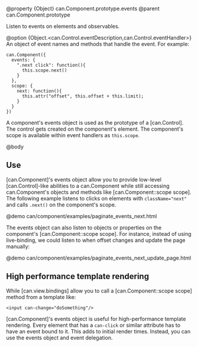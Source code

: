 @property {Object} can.Component.prototype.events
@parent can.Component.prototype

Listen to events on elements and observables.

@option {Object.<can.Control.eventDescription,can.Control.eventHandler>} An object of event names and methods 
that handle the event. For example:

    can.Component({
      events: {
        ".next click": function(){
          this.scope.next()
        }
      },
      scope: {
        next: function(){
          this.attr("offset", this.offset + this.limit);
        }
      }
    })


A component's events object is used as the prototype of a [can.Control]. The control gets created on the component's
element. The component's scope is available within event handlers as `this.scope`. 


@body

## Use

[can.Component]'s events object allow you to provide low-level [can.Control]-like abilities to a can.Component
while still accessing can.Component's objects and methods like [can.Component::scope scope].  The following 
example listens to clicks on elements with `className="next"` and calls `.next()` on the component's scope.

@demo can/component/examples/paginate_events_next.html  

The events object can also listen to objects or properties on the component's [can.Component::scope scope]. For instance, instead 
of using live-binding, we could listen to when offset changes and update the page manually:

@demo can/component/examples/paginate_events_next_update_page.html 

## High performance template rendering

While [can.view.bindings] allow you to call a [can.Component::scope scope] method from a template like:

    <input can-change="doSomething"/>
    
[can.Component]'s events object is useful for high-performance template rendering.  Every element that 
has a `can-click` or similar attribute has to have an event bound to it. This adds to initial render 
times.  Instead, you can use the events object and event delegation.  
 
